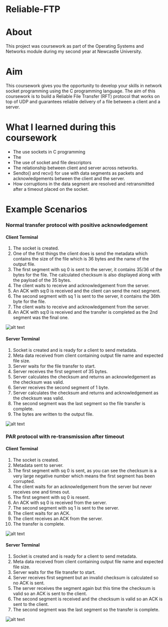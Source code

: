 # Reliable-FTP

# About

This project was coursework as part of the Operating Systems and Networks module during my second year at Newcastle University.

# Aim

This coursework gives you the opportunity to develop your skills in network socket programming using
the C programming language. The aim of this coursework is to build a Reliable File Transfer (RFT)
protocol that works on top of UDP and guarantees reliable delivery of a file between a client and a
server. 

# What I learned during this coursework

* The use sockets in C programming
* The 
* The use of socket and file descriptors
* The relationship between client and server across networks.
* Sendto() and recv() for use with data segments as packets and acknowledgements between the client and the server.
* How corruptions in the data segment are resolved and retransmitted after a timeout placed on the socket.

# Example Scenarios

### Normal transfer protocol with positive acknowledgement
#### Client Terminal
1.	The socket is created. 
2.	One of the first things the client does is send the metadata which contains the size of the file which is 36 bytes and the name of the output file. 
3.	The first segment with sq 0 is sent to the server, it contains 35/36 of the bytes for the file. The calculated checksum is also displayed along with the payload of the 35 bytes. 
4.	The client waits to receive and acknowledgement from the server. 
5.	An ACK with sq:0 is received and the client can send the next segment. 
6.  The second segment with sq 1 is sent to the server, it contains the 36th byte for the file. 
7.  The client waits to receive and acknowledgement from the server. 
8.	An ACK with sq:0 is received and the transfer is completed as the 2nd segment was the final one.

![alt text](client1.png)
#### Server Terminal
1.	Socket is created and is ready for a client to send metadata. 
2.	Meta data received from client containing output file name and expected file size. 
3.	Server waits for the file transfer to start. 
4.	Server receives the first segment of 35 bytes. 
5.	Server calculates the checksum and returns an acknowledgement as the checksum was valid. 
6.	Server receives the second segment of 1 byte. 
7.	Server calculates the checksum and returns and acknowledgement as the checksum was valid. 
8.	The second segment was the last segment so the file transfer is complete. 
9.	The bytes are written to the output file.

![alt text](server1.png)

### PAR protocol with re-transmission after timeout

#### Client Terminal
1.	The socket is created. 
2.	Metadata sent to server. 
3.	The first segment with sq 0 is sent, as you can see the checksum is a very large negative number which means the first segment has been corrupted. 
4.	The client waits for an acknowledgement from the server but never receives one and times out. 
5.	The first segment with sq 0 is resent. 
6.	An ACK with sq 0 is received from the server. 
7.	The second segment with sq 1 is sent to the server. 
8.	The client waits for an ACK. 
9.	The client receives an ACK from the server. 
10.	The transfer is complete.

![alt text](client2.png)

#### Server Terminal

1.	Socket is created and is ready for a client to send metadata. 
2.	Meta data received from client containing output file name and expected file size. 
3.	Server waits for the file transfer to start. 
4.	Server receives first segment but an invalid checksum is calculated so no ACK is sent. 
5.	The server receives the segment again but this time the checksum is valid so an ACK is sent to the client. 
6.	The second segment is received and the checksum is valid so an ACK is sent to the client. 
7.	The second segment was the last segment so the transfer is complete.

![alt text](server2.png)
